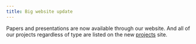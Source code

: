 ```yaml
---
title: Big website update
---
```

Papers and presentations are now available through our website. And all of our
projects regardless of type are listed on the new [projects](/projects.html) 
site.
